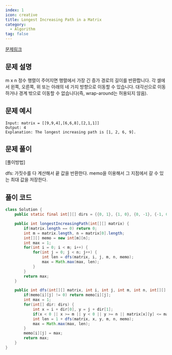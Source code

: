 ```yaml
---
index: 1
icon: creative
title: Longest Increasing Path in a Matrix
category:
  - Algorithm
tag: false
---
```


[문제링크](https://leetcode.com/problems/longest-increasing-path-in-a-matrix/)

## 문제 설명

m x n 정수 행렬이 주어지면 행렬에서 가장 긴 증가 경로의 길이를 반환합니다. 각 셀에서 왼쪽, 오른쪽, 위 또는 아래의 네 가지 방향으로 이동할 수 있습니다. 대각선으로 이동하거나 경계 밖으로 이동할 수 없습니다(즉, wrap-around는 허용되지 않음).

## 문제 예시

```
Input: matrix = [[9,9,4],[6,6,8],[2,1,1]]
Output: 4
Explanation: The longest increasing path is [1, 2, 6, 9].
```

## 문제 풀이

[풀이방법]

dfs: 가짓수를 다 계산해서 끝 값을 반환한다.
memo을 이용해서 그 지점에서 갈 수 있는 최대 값을 저장한다.

## 풀이 코드

```java
class Solution {
    public static final int[][] dirs = {{0, 1}, {1, 0}, {0, -1}, {-1, 0}};

    public int longestIncreasingPath(int[][] matrix) {
        if(matrix.length == 0) return 0;
        int m = matrix.length, n = matrix[0].length;
        int[][] memo = new int[m][n];
        int max = 1;
        for(int i = 0; i < m; i++) {
            for(int j = 0; j < n; j++) {
                int len = dfs(matrix, i, j, m, n, memo);
                max = Math.max(max, len);
            }
        }
        return max;
    }

    public int dfs(int[][] matrix, int i, int j, int m, int n, int[][] memo) {
        if(memo[i][j] != 0) return memo[i][j];
        int max = 1;
        for(int[] dir: dirs) {
            int x = i + dir[0], y = j + dir[1];
            if(x < 0 || x >= m || y < 0 || y >= n || matrix[x][y] <= matrix[i][j]) continue;
            int len = 1 + dfs(matrix, x, y, m, n, memo);
            max = Math.max(max, len);
        }
        memo[i][j] = max;
        return max;
    }
}
```
